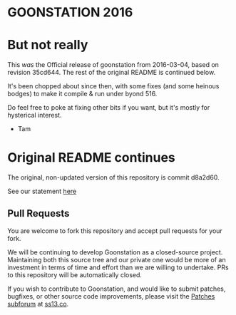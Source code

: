 # GOONSTATION 2016 #
# But not really #

This *was* the Official release of goonstation from 2016-03-04, based
on revision 35cd644. The rest of the original README is continued
below.

It's been chopped about since then, with some fixes (and some heinous
bodges) to make it compile & run under byond 516.

Do feel free to poke at fixing other bits if you want, but it's mostly
for hysterical interest.

- Tam

# Original README continues #

The original, non-updated version of this repository is commit d8a2d60.

See our statement [here](http://goo.gl/RmjGFN)

## Pull Requests

You are welcome to fork this repository and accept pull requests for your fork.

We will be continuing to develop Goonstation as a closed-source project. Maintaining both this source tree and our private one would be more of an investment in terms of time and effort than we are willing to undertake. PRs to this repository will be automatically closed.

If you wish to contribute to Goonstation, and would like to submit patches, bugfixes, or other source code improvements, please visit the [Patches subforum](http://forum.ss13.co/forumdisplay.php?fid=30) at [ss13.co](http://forum.ss13.co).
